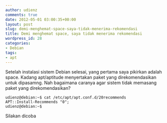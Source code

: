 ```yaml
---
author: udienz
comments: true
date: 2012-05-01 03:00:35+00:00
layout: post
slug: demi-menghemat-space-saya-tidak-menerima-rekomendasi
title: Demi menghemat space, saya tidak menerima rekomendasi
wordpress_id: 28
categories:
- Debian
tags:
- apt
---
```


Setelah instalasi sistem Debian selesai, yang pertama saya pikirkan adalah space. Kadang apt/aptitude menyertakan paket yang direkomendasikan untuk dipasamng. Nah bagaimana caranya agar sistem tidak memasang paket yang direkomendasikan?


    
    udienz@debian:~$ cat /etc/apt/apt.conf.d/20recommends 
    APT::Install-Recommends "0";
    udienz@debian:~$ 
    



Silakan dicoba
